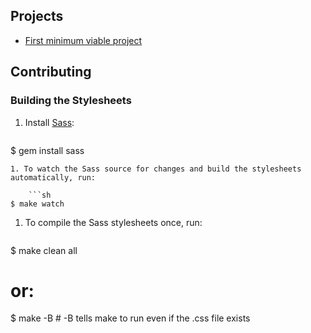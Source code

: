 
## Projects
* [First minimum viable project](https://github.com/GSA/public_analytics/blob/master/MVP-1.md)

## Contributing

### Building the Stylesheets
1. Install [Sass](http://sass-lang.com/):

    ```sh
$ gem install sass
```
1. To watch the Sass source for changes and build the stylesheets automatically, run:

    ```sh
$ make watch
```
1. To compile the Sass stylesheets once, run:

    ```sh
$ make clean all
# or:
$ make -B # -B tells make to run even if the .css file exists
```
